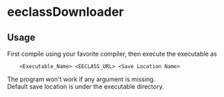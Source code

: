 # eeclassDownloader
 
## Usage
First compile using your favorite compiler, then execute the executable as
```
    <Executable_Name> <EECLASS_URL> <Save Location Name>
```

The program won't work if any argument is missing.<br/>
Default save location is under the executable directory.

